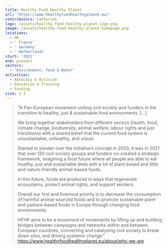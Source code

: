 ```yaml
---
title: Healthy Food Healthy Planet
url: 'https://www.healthyfoodhealthyplanet.eu/'
contributors: Catherine
logo: /assets/healthy-food-healthy-planet-logo.png
image: /assets/healthy-food-healthy-planet-homepage.png
locations:
  - UK
  - ' France'
  - ' Germany'
  - ' Netherlands'
start: '2021'
end: present
sectors:
  - 'Environment, Food & Water'
activities:
  - Advocacy & Activism
  - Education & Training
  - Funding
size: 1-3
---
```

> "A Pan-European movement uniting civil society and funders in the transition to healthy, just & sustainable food environments. [...]
> 
> We bring together stakeholders from different sectors (health, food, climate change, biodiversity, animal welfare, labour rights and just transitions) with a shared belief that the current food system is unsustainable, unhealthy, and unjust.
> 
> Started to ponder over the initiative’s concept in 2020, it was in 2021 that over 120 civil society groups and funders co-created a strategic framework, imagining a food future where all people are able to eat healthy, just and sustainable diets with a lot of plant-based and little and nature-friendly animal-based foods.
> 
> In this future, foods are produced in ways that regenerate ecosystems, protect animal rights, and support workers.
> 
> Overall our first and foremost priority  is to decrease the consumption of harmful animal-sourced foods and to promote sustainable plant- and pasture-based foods in Europe through changing food environments.
> 
> HFHP aims to be a movement of movements by lifting up and building bridges between campaigns and networks within and between European countries, connecting and catalysing civil society to break down silos, and driving systemic change."
> https://www.healthyfoodhealthyplanet.eu/about/who-we-are 
